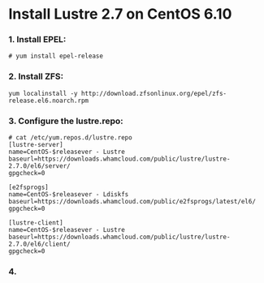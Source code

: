 # Install Lustre 2.7 on CentOS 6.10

### 1. Install EPEL:

    # yum install epel-release

### 2. Install ZFS:

    yum localinstall -y http://download.zfsonlinux.org/epel/zfs-release.el6.noarch.rpm

### 3. Configure the lustre.repo:

    # cat /etc/yum.repos.d/lustre.repo
    [lustre-server]
    name=CentOS-$releasever - Lustre
    baseurl=https://downloads.whamcloud.com/public/lustre/lustre-2.7.0/el6/server/
    gpgcheck=0

    [e2fsprogs]
    name=CentOS-$releasever - Ldiskfs
    baseurl=https://downloads.whamcloud.com/public/e2fsprogs/latest/el6/
    gpgcheck=0

    [lustre-client]
    name=CentOS-$releasever - Lustre
    baseurl=https://downloads.whamcloud.com/public/lustre/lustre-2.7.0/el6/client/
    gpgcheck=0

### 4. 
